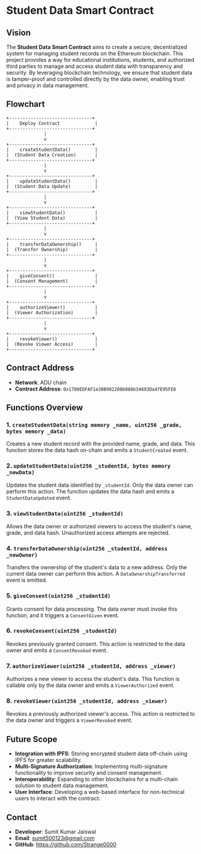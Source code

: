 # Student Data Smart Contract

## Vision
The **Student Data Smart Contract** aims to create a secure, decentralized system for managing student records on the Ethereum blockchain. This project provides a way for educational institutions, students, and authorized third parties to manage and access student data with transparency and security. By leveraging blockchain technology, we ensure that student data is tamper-proof and controlled directly by the data owner, enabling trust and privacy in data management.

## Flowchart

```plaintext
+-------------------------------+
|    Deploy Contract             |
+-------------------------------+
              |
              v
+-------------------------------+
|    createStudentData()         |
|  (Student Data Creation)       |
+-------------------------------+
              |
              v
+-------------------------------+
|    updateStudentData()         |
|  (Student Data Update)         |
+-------------------------------+
              |
              v
+-------------------------------+
|    viewStudentData()           |
|  (View Student Data)           |
+-------------------------------+
              |
              v
+-------------------------------+
|    transferDataOwnership()     |
|  (Transfer Ownership)          |
+-------------------------------+
              |
              v
+-------------------------------+
|    giveConsent()               |
|  (Consent Management)          |
+-------------------------------+
              |
              v
+-------------------------------+
|    authorizeViewer()           |
|  (Viewer Authorization)        |
+-------------------------------+
              |
              v
+-------------------------------+
|    revokeViewer()              |
|  (Revoke Viewer Access)        |
+-------------------------------+
```

## Contract Address
- **Network**: ADU chain
- **Contract Address**: `0x1780EDFAF1e38B982208b088b34693Da47E95FE6`

## Functions Overview

### 1. `createStudentData(string memory _name, uint256 _grade, bytes memory _data)`
Creates a new student record with the provided name, grade, and data. This function stores the data hash on-chain and emits a `StudentCreated` event.

### 2. `updateStudentData(uint256 _studentId, bytes memory _newData)`
Updates the student data identified by `_studentId`. Only the data owner can perform this action. The function updates the data hash and emits a `StudentDataUpdated` event.

### 3. `viewStudentData(uint256 _studentId)`
Allows the data owner or authorized viewers to access the student's name, grade, and data hash. Unauthorized access attempts are rejected.

### 4. `transferDataOwnership(uint256 _studentId, address _newOwner)`
Transfers the ownership of the student's data to a new address. Only the current data owner can perform this action. A `DataOwnershipTransferred` event is emitted.

### 5. `giveConsent(uint256 _studentId)`
Grants consent for data processing. The data owner must invoke this function, and it triggers a `ConsentGiven` event.

### 6. `revokeConsent(uint256 _studentId)`
Revokes previously granted consent. This action is restricted to the data owner and emits a `ConsentRevoked` event.

### 7. `authorizeViewer(uint256 _studentId, address _viewer)`
Authorizes a new viewer to access the student's data. This function is callable only by the data owner and emits a `ViewerAuthorized` event.

### 8. `revokeViewer(uint256 _studentId, address _viewer)`
Revokes a previously authorized viewer's access. This action is restricted to the data owner and triggers a `ViewerRevoked` event.

## Future Scope
- **Integration with IPFS**: Storing encrypted student data off-chain using IPFS for greater scalability.
- **Multi-Signature Authorization**: Implementing multi-signature functionality to improve security and consent management.
- **Interoperability**: Expanding to other blockchains for a multi-chain solution to student data management.
- **User Interface**: Developing a web-based interface for non-technical users to interact with the contract.

## Contact
- **Developer**: Sumit Kumar Jaiswal
- **Email**: sumit500123@gmail.com
- **GitHub**: https://github.com/Strange0000

